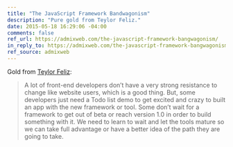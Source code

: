 ```yaml
---
title: "The JavaScript Framework Bandwagonism"
description: "Pure gold from Teylor Feliz."
date: 2015-05-18 16:29:06 -04:00
comments: false
ref_url: https://admixweb.com/the-javascript-framework-bangwagonism/
in_reply_to: https://admixweb.com/the-javascript-framework-bangwagonism/
ref_source: admixweb
---
```


Gold from [Teylor Feliz](https://twitter.com/teylorfeliz):

> A lot of front-end developers don’t have a very strong resistance to change like website users, which is a good thing. But, some developers just need a Todo list demo to get excited and crazy to built an app with the new framework or tool. Some don’t wait for a framework to get out of beta or reach version 1.0 in order to build something with it. We need to learn to wait and let the tools mature so we can take full advantage or have a better idea of the path they are going to take.